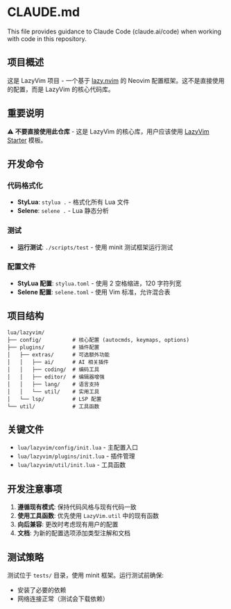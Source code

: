 # CLAUDE.md

This file provides guidance to Claude Code (claude.ai/code) when working with code in this repository.

## 项目概述

这是 LazyVim 项目 - 一个基于 [lazy.nvim](https://github.com/folke/lazy.nvim) 的 Neovim 配置框架。这不是直接使用的配置，而是 LazyVim 的核心代码库。

## 重要说明

⚠️ **不要直接使用此仓库** - 这是 LazyVim 的核心库，用户应该使用 [LazyVim Starter](https://github.com/LazyVim/starter) 模板。

## 开发命令

### 代码格式化

- **StyLua**: `stylua .` - 格式化所有 Lua 文件
- **Selene**: `selene .` - Lua 静态分析

### 测试

- **运行测试**: `./scripts/test` - 使用 minit 测试框架运行测试

### 配置文件

- **StyLua 配置**: `stylua.toml` - 使用 2 空格缩进，120 字符列宽
- **Selene 配置**: `selene.toml` - 使用 Vim 标准，允许混合表

## 项目结构

```
lua/lazyvim/
├── config/          # 核心配置 (autocmds, keymaps, options)
├── plugins/         # 插件配置
│   ├── extras/      # 可选额外功能
│   │   ├── ai/      # AI 相关插件
│   │   ├── coding/  # 编码工具
│   │   ├── editor/  # 编辑器增强
│   │   ├── lang/    # 语言支持
│   │   └── util/    # 实用工具
│   └── lsp/         # LSP 配置
└── util/            # 工具函数
```

## 关键文件

- `lua/lazyvim/config/init.lua` - 主配置入口
- `lua/lazyvim/plugins/init.lua` - 插件管理
- `lua/lazyvim/util/init.lua` - 工具函数

## 开发注意事项

1. **遵循现有模式**: 保持代码风格与现有代码一致
2. **使用工具函数**: 优先使用 `LazyVim.util` 中的现有函数
3. **向后兼容**: 更改时考虑现有用户的配置
4. **文档**: 为新的配置选项添加类型注解和文档

## 测试策略

测试位于 `tests/` 目录，使用 minit 框架。运行测试前确保:

- 安装了必要的依赖
- 网络连接正常（测试会下载依赖）

